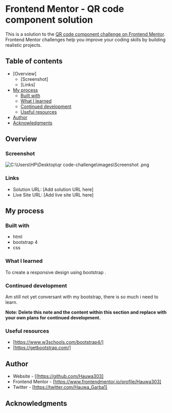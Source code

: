 # Frontend Mentor - QR code component solution

This is a solution to the [QR code component challenge on Frontend Mentor](https://www.frontendmentor.io/challenges/qr-code-component-iux_sIO_H). Frontend Mentor challenges help you improve your coding skills by building realistic projects. 

## Table of contents

- [Overview]
  - [Screenshot]
  - [Links]
- [My process](#my-process)
  - [Built with](#built-with)
  - [What I learned](#what-i-learned)
  - [Continued development](#continued-development)
  - [Useful resources](#useful-resources)
- [Author](#author)
- [Acknowledgments](#acknowledgments)


## Overview

### Screenshot

![C:\Users\HP\Desktop\qr code-challenge\images\Screenshot .png](./screenshot.jpg)


### Links

- Solution URL: [Add solution URL here]
- Live Site URL: [Add live site URL here]

## My process

### Built with

- html
- bootstrap 4
- css



### What I learned

To create  a responsive design using bootstrap .



### Continued development

Am still not yet conversant with my bootstrap, there is so much i need to learn.

**Note: Delete this note and the content within this section and replace with your own plans for continued development.**

### Useful resources

- [https://www.w3schools.com/bootstrap4/] 
- [https://getbootstrap.com/]




## Author

- Website - [[https://github.com/Hauwa303]
- Frontend Mentor - [https://www.frontendmentor.io/profile/Hauwa303]
- Twitter - [https://twitter.com/Hauwa_Garba1]



## Acknowledgments


